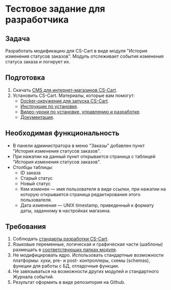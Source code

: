 # Тестовое задание для разработчика

## Задача

Разработать модификацию для CS-Cart в виде модуля "История изменения статусов заказов".
Модуль отслеживает события изменения статуса заказа и логирует их.

## Подготовка

1. Скачать [CMS для интернет-магазинов CS-Cart](https://www.cs-cart.ru/download.html).
2. Установить CS-Cart. Материалы, которые вам помогут:
    * [Docker-окружение для запуска CS-Cart](https://github.com/cscart/development-docker).
    * [Инструкции по установке](https://www.cs-cart.ru/docs/latest/install/).
    * [Видео-уроки по установке, управлению и разработке](https://www.cs-cart.ru/videos/).
    * [Документация](https://www.cs-cart.ru/docs/latest/).

## Необходимая функциональность

* В панели администратора в меню "Заказы" добавлен пункт "История изменения статусов заказов".
* При нажатии на данный пункт открывается страница с таблицей "История изменения статусов заказов".
* Столбцы таблицы:
    * ID заказа
    * Старый статус
    * Новый статус
    * Кем изменен — имя пользователя в виде ссылки, при нажатии на которую открывается страница редактирования этого пользователя.
    * Дата изменения — UNIX timestamp, приведенный к формату даты, заданному в настройках магазина.

## Требования

1. Соблюдать [стандарты разработки CS-Cart](https://www.cs-cart.ru/docs/latest/developer_guide/core/coding_standards/).
2. Языковые переменные, логическая и графическая части (шаблоны) размещать в [соответствующих папках модуля](https://www.cs-cart.ru/docs/latest/developer_guide/addons/).
3. Не модифицировать ядро. Использовать стандартные возможности платформы: хуки, pre- и post- контроллеры, cхемы (schemas), функции для работы с БД, отладочные функции.
4. Не завязываться на возможности других модулей и стандартного Журнала событий.
5. Результат оформить в виде репозитория на Github.
